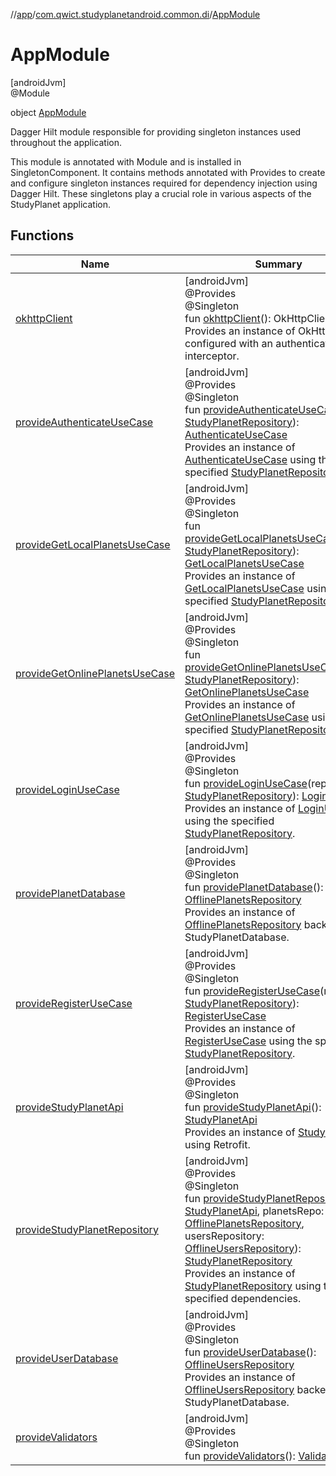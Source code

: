 //[app](../../../index.md)/[com.qwict.studyplanetandroid.common.di](../index.md)/[AppModule](index.md)

# AppModule

[androidJvm]\
@Module

object [AppModule](index.md)

Dagger Hilt module responsible for providing singleton instances used throughout the application.

This module is annotated with Module and is installed in SingletonComponent. It contains methods annotated with Provides to create and configure singleton instances required for dependency injection using Dagger Hilt. These singletons play a crucial role in various aspects of the StudyPlanet application.

## Functions

| Name | Summary |
|---|---|
| [okhttpClient](okhttp-client.md) | [androidJvm]<br>@Provides<br>@Singleton<br>fun [okhttpClient](okhttp-client.md)(): OkHttpClient<br>Provides an instance of OkHttpClient configured with an authentication interceptor. |
| [provideAuthenticateUseCase](provide-authenticate-use-case.md) | [androidJvm]<br>@Provides<br>@Singleton<br>fun [provideAuthenticateUseCase](provide-authenticate-use-case.md)(repo: [StudyPlanetRepository](../../com.qwict.studyplanetandroid.data.repository/-study-planet-repository/index.md)): [AuthenticateUseCase](../../com.qwict.studyplanetandroid.domain.use_case.user/-authenticate-use-case/index.md)<br>Provides an instance of [AuthenticateUseCase](../../com.qwict.studyplanetandroid.domain.use_case.user/-authenticate-use-case/index.md) using the specified [StudyPlanetRepository](../../com.qwict.studyplanetandroid.data.repository/-study-planet-repository/index.md). |
| [provideGetLocalPlanetsUseCase](provide-get-local-planets-use-case.md) | [androidJvm]<br>@Provides<br>@Singleton<br>fun [provideGetLocalPlanetsUseCase](provide-get-local-planets-use-case.md)(repo: [StudyPlanetRepository](../../com.qwict.studyplanetandroid.data.repository/-study-planet-repository/index.md)): [GetLocalPlanetsUseCase](../../com.qwict.studyplanetandroid.domain.use_case.planets/-get-local-planets-use-case/index.md)<br>Provides an instance of [GetLocalPlanetsUseCase](../../com.qwict.studyplanetandroid.domain.use_case.planets/-get-local-planets-use-case/index.md) using the specified [StudyPlanetRepository](../../com.qwict.studyplanetandroid.data.repository/-study-planet-repository/index.md). |
| [provideGetOnlinePlanetsUseCase](provide-get-online-planets-use-case.md) | [androidJvm]<br>@Provides<br>@Singleton<br>fun [provideGetOnlinePlanetsUseCase](provide-get-online-planets-use-case.md)(repo: [StudyPlanetRepository](../../com.qwict.studyplanetandroid.data.repository/-study-planet-repository/index.md)): [GetOnlinePlanetsUseCase](../../com.qwict.studyplanetandroid.domain.use_case.planets/-get-online-planets-use-case/index.md)<br>Provides an instance of [GetOnlinePlanetsUseCase](../../com.qwict.studyplanetandroid.domain.use_case.planets/-get-online-planets-use-case/index.md) using the specified [StudyPlanetRepository](../../com.qwict.studyplanetandroid.data.repository/-study-planet-repository/index.md). |
| [provideLoginUseCase](provide-login-use-case.md) | [androidJvm]<br>@Provides<br>@Singleton<br>fun [provideLoginUseCase](provide-login-use-case.md)(repo: [StudyPlanetRepository](../../com.qwict.studyplanetandroid.data.repository/-study-planet-repository/index.md)): [LoginUseCase](../../com.qwict.studyplanetandroid.domain.use_case.user/-login-use-case/index.md)<br>Provides an instance of [LoginUseCase](../../com.qwict.studyplanetandroid.domain.use_case.user/-login-use-case/index.md) using the specified [StudyPlanetRepository](../../com.qwict.studyplanetandroid.data.repository/-study-planet-repository/index.md). |
| [providePlanetDatabase](provide-planet-database.md) | [androidJvm]<br>@Provides<br>@Singleton<br>fun [providePlanetDatabase](provide-planet-database.md)(): [OfflinePlanetsRepository](../../com.qwict.studyplanetandroid.data.local.database/-offline-planets-repository/index.md)<br>Provides an instance of [OfflinePlanetsRepository](../../com.qwict.studyplanetandroid.data.local.database/-offline-planets-repository/index.md) backed by the StudyPlanetDatabase. |
| [provideRegisterUseCase](provide-register-use-case.md) | [androidJvm]<br>@Provides<br>@Singleton<br>fun [provideRegisterUseCase](provide-register-use-case.md)(repo: [StudyPlanetRepository](../../com.qwict.studyplanetandroid.data.repository/-study-planet-repository/index.md)): [RegisterUseCase](../../com.qwict.studyplanetandroid.domain.use_case.user/-register-use-case/index.md)<br>Provides an instance of [RegisterUseCase](../../com.qwict.studyplanetandroid.domain.use_case.user/-register-use-case/index.md) using the specified [StudyPlanetRepository](../../com.qwict.studyplanetandroid.data.repository/-study-planet-repository/index.md). |
| [provideStudyPlanetApi](provide-study-planet-api.md) | [androidJvm]<br>@Provides<br>@Singleton<br>fun [provideStudyPlanetApi](provide-study-planet-api.md)(): [StudyPlanetApi](../../com.qwict.studyplanetandroid.data.remote/-study-planet-api/index.md)<br>Provides an instance of [StudyPlanetApi](../../com.qwict.studyplanetandroid.data.remote/-study-planet-api/index.md) using Retrofit. |
| [provideStudyPlanetRepository](provide-study-planet-repository.md) | [androidJvm]<br>@Provides<br>@Singleton<br>fun [provideStudyPlanetRepository](provide-study-planet-repository.md)(api: [StudyPlanetApi](../../com.qwict.studyplanetandroid.data.remote/-study-planet-api/index.md), planetsRepo: [OfflinePlanetsRepository](../../com.qwict.studyplanetandroid.data.local.database/-offline-planets-repository/index.md), usersRepository: [OfflineUsersRepository](../../com.qwict.studyplanetandroid.data.local.database/-offline-users-repository/index.md)): [StudyPlanetRepository](../../com.qwict.studyplanetandroid.data.repository/-study-planet-repository/index.md)<br>Provides an instance of [StudyPlanetRepository](../../com.qwict.studyplanetandroid.data.repository/-study-planet-repository/index.md) using the specified dependencies. |
| [provideUserDatabase](provide-user-database.md) | [androidJvm]<br>@Provides<br>@Singleton<br>fun [provideUserDatabase](provide-user-database.md)(): [OfflineUsersRepository](../../com.qwict.studyplanetandroid.data.local.database/-offline-users-repository/index.md)<br>Provides an instance of [OfflineUsersRepository](../../com.qwict.studyplanetandroid.data.local.database/-offline-users-repository/index.md) backed by the StudyPlanetDatabase. |
| [provideValidators](provide-validators.md) | [androidJvm]<br>@Provides<br>@Singleton<br>fun [provideValidators](provide-validators.md)(): [Validators](../../com.qwict.studyplanetandroid.domain.validator/-validators/index.md) |
